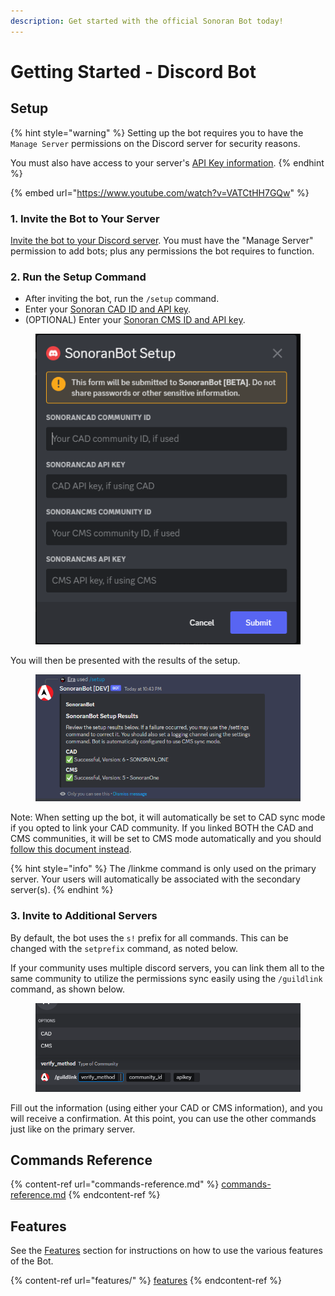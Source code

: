 ```yaml
---
description: Get started with the official Sonoran Bot today!
---
```


# Getting Started - Discord Bot

## Setup

{% hint style="warning" %}
Setting up the bot requires you to have the `Manage Server` permissions on the Discord server for security reasons.

You must also have access to your server's [API Key information](../../sonoran-cad/api-integration/getting-started/retrieving-your-credentials.md).
{% endhint %}

{% embed url="https://www.youtube.com/watch?v=VATCtHH7GQw" %}

### 1. Invite the Bot to Your Server

[Invite the bot to your Discord server](https://discord.com/api/oauth2/authorize?client\_id=1060274480930361424\&permissions=9395244032\&scope=bot%20applications.commands). You must have the "Manage Server" permission to add bots; plus any permissions the bot requires to function.

### 2. Run the Setup Command

* After inviting the bot, run the `/setup` command.
* Enter your [Sonoran CAD ID and API key](https://info.sonorancad.com/sonoran-cad/api-integration/getting-started/retrieving-your-credentials).
* (OPTIONAL) Enter your [Sonoran CMS ID and API key](https://info.sonorancms.com/developer-api-documentation/api-integration/getting-started#gather-your-credentials).

<figure><img src="../../.gitbook/assets/image (31).png" alt=""><figcaption></figcaption></figure>

You will then be presented with the results of the setup.

<figure><img src="../../.gitbook/assets/image (34).png" alt=""><figcaption></figcaption></figure>

Note: When setting up the bot, it will automatically be set to CAD sync mode if you opted to link your CAD community. If you linked BOTH the CAD and CMS communities, it will be set to CMS mode automatically and you should [follow this document instead](https://info.sonorancms.com/integration-capabilities/discord-role-sync/getting-started).

{% hint style="info" %}
The /linkme command is only used on the primary server. Your users will automatically be associated with the secondary server(s).
{% endhint %}

### 3. Invite to Additional Servers

By default, the bot uses the `s!` prefix for all commands. This can be changed with the `setprefix` command, as noted below.

If your community uses multiple discord servers, you can link them all to the same community to utilize the permissions sync easily using the `/guildlink` command, as shown below.

<figure><img src="../../.gitbook/assets/image (29).png" alt=""><figcaption></figcaption></figure>

Fill out the information (using either your CAD or CMS information), and you will receive a confirmation. At this point, you can use the other commands just like on the primary server.

## Commands Reference



{% content-ref url="commands-reference.md" %}
[commands-reference.md](commands-reference.md)
{% endcontent-ref %}

## Features

See the [Features](features/) section for instructions on how to use the various features of the Bot.

{% content-ref url="features/" %}
[features](features/)
{% endcontent-ref %}
